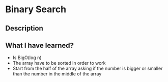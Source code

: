 # Binary Search
## Description
## What I have learned?
- Is BigO(log n)
- The array have to be sorted in order to work
- Start from the half of the array asking if the number is bigger or smaller than the number in the middle of the array
